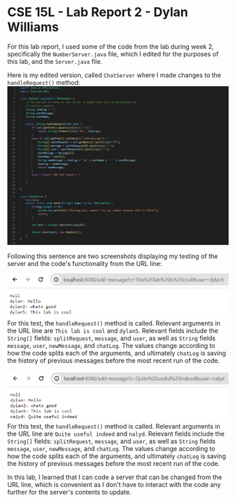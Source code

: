 # CSE 15L - Lab Report 2 - Dylan Williams

For this lab report, I used some of the code from the lab during week 2, specifically the `NumberServer.java` file, which I edited for the purposes of this lab, and the `Server.java` file.

Here is my edited version, called `ChatServer` where I made changes to the `handleRequest()` method:
![image](Screenshot-2024-01-30-233242.png)

Following this sentence are two screenshots displaying my testing of the server and the code's functionality from the URL line:

![image](Screenshot-2024-01-30-234045.png)
For this test, the `handleRequest()` method is called. Relevant arguments in the URL line are `This lab is cool` and `dylan5`. Relevant fields include the `String[]` fields: `splitRequest`, `message`, and `user`, as well as `String` fields `message`, `user`, `newMessage`, and `chatLog`. The values change according to how the code splits each of the arguments, and ultimately `chatLog` is saving the history of previous messages before the most recent run of the code.

![image](Screenshot-2024-01-30-234445.png)
For this test, the `handleRequest()` method is called. Relevant arguments in the URL line are `Quite useful indeed` and `nalyd`. Relevant fields include the `String[]` fields: `splitRequest`, `message`, and `user`, as well as `String` fields `message`, `user`, `newMessage`, and `chatLog`. The values change according to how the code splits each of the arguments, and ultimately `chatLog` is saving the history of previous messages before the most recent run of the code.

In this lab, I learned that I can code a server that can be changed from the URL line, which is convenient as I don't have to interact with the code any further for the server's contents to update.
